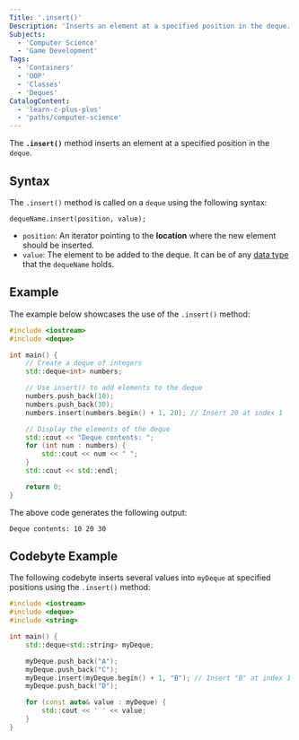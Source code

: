 ```yaml
---
Title: '.insert()'
Description: 'Inserts an element at a specified position in the deque.'
Subjects:
  - 'Computer Science'
  - 'Game Development'
Tags:
  - 'Containers'
  - 'OOP'
  - 'Classes'
  - 'Deques'
CatalogContent:
  - 'learn-c-plus-plus'
  - 'paths/computer-science'
---
```


The **`.insert()`** method inserts an element at a specified position in the `deque`.

## Syntax

The `.insert()` method is called on a `deque` using the following syntax:

```pseudo
dequeName.insert(position, value);
```

- `position`: An iterator pointing to the **location** where the new element should be inserted.
- `value`: The element to be added to the deque. It can be of any [data type](https://www.codecademy.com/resources/docs/cpp/data-types) that the `dequeName` holds.

## Example

The example below showcases the use of the `.insert()` method:

```cpp
#include <iostream>
#include <deque>

int main() {
    // Create a deque of integers
    std::deque<int> numbers;

    // Use insert() to add elements to the deque
    numbers.push_back(10);
    numbers.push_back(30);
    numbers.insert(numbers.begin() + 1, 20); // Insert 20 at index 1

    // Display the elements of the deque
    std::cout << "Deque contents: ";
    for (int num : numbers) {
        std::cout << num << " ";
    }
    std::cout << std::endl;

    return 0;
}
```

The above code generates the following output:

```shell
Deque contents: 10 20 30
```

## Codebyte Example

The following codebyte inserts several values into `myDeque` at specified positions using the `.insert()` method:

```cpp
#include <iostream>
#include <deque>
#include <string>

int main() {
    std::deque<std::string> myDeque;

    myDeque.push_back("A");
    myDeque.push_back("C");
    myDeque.insert(myDeque.begin() + 1, "B"); // Insert "B" at index 1
    myDeque.push_back("D");

    for (const auto& value : myDeque) {
        std::cout << ' ' << value;
    }
}
```
